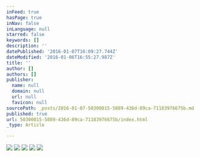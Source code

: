 ```yaml
---
inFeed: true
hasPage: true
inNav: false
inLanguage: null
starred: false
keywords: []
description: ''
datePublished: '2016-01-07T16:09:27.744Z'
dateModified: '2016-01-06T16:55:27.987Z'
title: ''
author: []
authors: []
publisher:
  name: null
  domain: null
  url: null
  favicon: null
sourcePath: _posts/2016-01-07-50300015-5089-436d-89ca-71183976675b.md
published: true
url: 50300015-5089-436d-89ca-71183976675b/index.html
_type: Article

---
```

![](https://the-grid-user-content.s3-us-west-2.amazonaws.com/6ba271cc-c64d-4945-9167-c96535fbdeaa.jpg)
![](https://the-grid-user-content.s3-us-west-2.amazonaws.com/4b66078b-d7ac-4ca9-97a9-f8e54d358b77.jpg)
![](https://the-grid-user-content.s3-us-west-2.amazonaws.com/e4f9e203-34d6-456f-b782-9450bf7c33a5.jpg)
![](https://the-grid-user-content.s3-us-west-2.amazonaws.com/958b23bd-ae5c-4ccf-8ab5-af12a169cd76.jpg)
![](https://the-grid-user-content.s3-us-west-2.amazonaws.com/e3bfa7b0-0634-4336-95e2-db72f8745e71.jpg)
